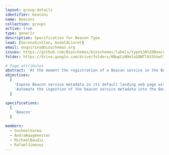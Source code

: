 ```yaml
---
layout: group-details
identifier: beacons
name: Beacons
collection: groups
active: true
type: generic
description: Specification for Beacon Type
lead: [SerenaScollen, AudaldLloret]
email: enquiries@bioschemas.org
issues: https://github.com/Bioschemas/bioschemas/labels/type%3A%20Beacon
folder: https://drive.google.com/drive/folders/0BwpCuN9mloG8WTl6X3hkeFIwems

# Page attributes
abstract: 'At the moment the registration of a Beacon service in the Beacon Network is done manually and needs to be updated manually if the beacon service changes.'
objectives:
  [
    'Expose Beacon service metadata in its default landing web page with Bioschemas',
    'Automate the ingestion of the beacon service metadata into the Beacon Network'
  ]

specifications:
  [
    'Beacon'
  ]

members:
  - SusheelVarma
  - AndraWaagmeester
  - MichaelBaudis
  - RafaelJimenez
---
```

